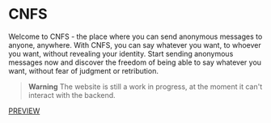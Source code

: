 # CNFS

Welcome to CNFS - the place where you can send anonymous messages to anyone, anywhere. With CNFS, you can say whatever you want, to whoever you want, without revealing your identity. Start sending anonymous messages now and discover the freedom of being able to say whatever you want, without fear of judgment or retribution.

> **Warning**
> The website is still a work in progress, at the moment it can't interact with the backend.

[PREVIEW](https://confessit-git-backend-interaction-mystique09.vercel.app/)